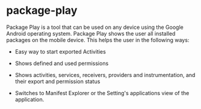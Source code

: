 package-play
============

Package Play is a tool that can be used on any device using the Google Android 
operating system. Package Play shows the user all installed packages on the 
mobile device. This helps the user in the following ways:

* Easy way to start exported Activities

* Shows defined and used permissions

* Shows activities, services, receivers, providers and instrumentation, 
  and their export and permission status

* Switches to Manifest Explorer or the Setting's applications view of the 
  application.
